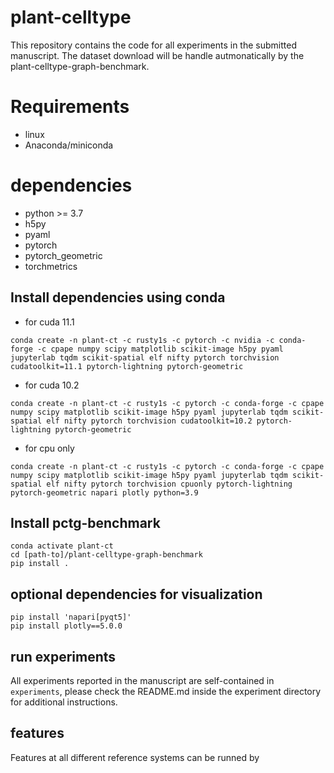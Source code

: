 # plant-celltype
This repository contains the code for all experiments in the submitted manuscript. The dataset download will be handle autmonatically by the plant-celltype-graph-benchmark.

# Requirements
- linux
- Anaconda/miniconda

# dependencies
- python >= 3.7
- h5py
- pyaml
- pytorch
- pytorch_geometric
- torchmetrics

## Install dependencies using conda
- for cuda 11.1
```
conda create -n plant-ct -c rusty1s -c pytorch -c nvidia -c conda-forge -c cpape numpy scipy matplotlib scikit-image h5py pyaml jupyterlab tqdm scikit-spatial elf nifty pytorch torchvision cudatoolkit=11.1 pytorch-lightning pytorch-geometric
```
- for cuda 10.2
```
conda create -n plant-ct -c rusty1s -c pytorch -c conda-forge -c cpape numpy scipy matplotlib scikit-image h5py pyaml jupyterlab tqdm scikit-spatial elf nifty pytorch torchvision cudatoolkit=10.2 pytorch-lightning pytorch-geometric
```
- for cpu only 
```
conda create -n plant-ct -c rusty1s -c pytorch -c conda-forge -c cpape numpy scipy matplotlib scikit-image h5py pyaml jupyterlab tqdm scikit-spatial elf nifty pytorch torchvision cpuonly pytorch-lightning pytorch-geometric napari plotly python=3.9 
```

## Install pctg-benchmark
```
conda activate plant-ct
cd [path-to]/plant-celltype-graph-benchmark
pip install .
```

## optional dependencies for visualization
```
pip install 'napari[pyqt5]'
pip install plotly==5.0.0
```

## run experiments
All experiments reported in the manuscript are self-contained in `experiments`, please check the README.md inside the experiment directory for 
additional instructions.


## features
Features at all different reference systems can be runned by 
